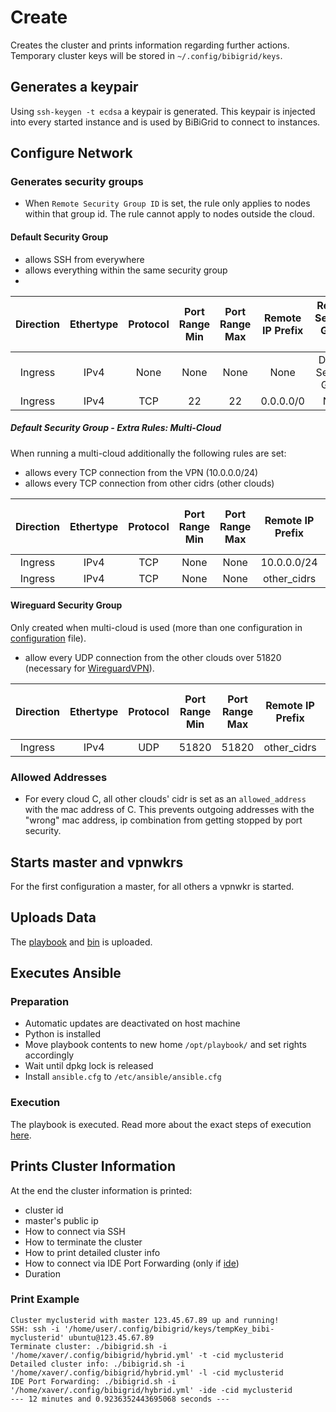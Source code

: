 # Create

Creates the cluster and prints information regarding further actions.
Temporary cluster keys will be stored in `~/.config/bibigrid/keys`.

## Generates a keypair
Using `ssh-keygen -t ecdsa` a keypair is generated.
This keypair is injected into every started instance and is used by BiBiGrid to connect to instances.


## Configure Network
### Generates security groups
- When `Remote Security Group ID` is set, the rule only applies to nodes within that group id. 
The rule cannot apply to nodes outside the cloud.
#### Default Security Group
- allows SSH from everywhere
- allows everything within the same security group
- 
| Direction | Ethertype | Protocol | Port Range Min | Port Range Max | Remote IP Prefix | Remote Security Group ID |
|:---------:|:---------:|:--------:|:--------------:|:--------------:|:----------------:|:------------------------:|
|  Ingress  |   IPv4    |   None   |      None      |      None      |       None       |  Default Security Group  |
|  Ingress  |   IPv4    |   TCP    |       22       |       22       |    0.0.0.0/0     |           None           |


##### Default Security Group - Extra Rules: Multi-Cloud
When running a multi-cloud additionally the following rules are set:
- allows every TCP connection from the VPN (10.0.0.0/24)
- allows every TCP connection from other cidrs (other clouds)

| Direction | Ethertype | Protocol | Port Range Min | Port Range Max | Remote IP Prefix | Remote Security Group ID |
|:---------:|:---------:|:--------:|:--------------:|:--------------:|:----------------:|:------------------------:|
|  Ingress  |   IPv4    |   TCP    |      None      |      None      |   10.0.0.0/24    |           None           |
|  Ingress  |   IPv4    |   TCP    |      None      |      None      |   other_cidrs    |           None           |

#### Wireguard Security Group
Only created when multi-cloud is used (more than one configuration in [configuration](configuration.md) file).
- allow every UDP connection from the other clouds over 51820 (necessary for [WireguardVPN](../software/wireguard.md)).

| Direction | Ethertype | Protocol | Port Range Min | Port Range Max | Remote IP Prefix | Remote Security Group ID |
|:---------:|:---------:|:--------:|:--------------:|:--------------:|:----------------:|:------------------------:|
|  Ingress  |   IPv4    |   UDP    |     51820      |     51820      |   other_cidrs    |           None           |

### Allowed Addresses
- For every cloud C, all other clouds' cidr is set as an `allowed_address` with the mac address of C.
This prevents outgoing addresses with the "wrong" mac address, ip combination from getting stopped by port security.

## Starts master and vpnwkrs

For the first configuration a master, for all others a vpnwkr is started.

## Uploads Data

The [playbook](../../../resources/playbook) and [bin](../../../resources/bin) is uploaded.

## Executes Ansible

### Preparation
- Automatic updates are deactivated on host machine
- Python is installed
- Move playbook contents to new home `/opt/playbook/` and set rights accordingly
- Wait until dpkg lock is released
- Install `ansible.cfg` to `/etc/ansible/ansible.cfg`

### Execution

The playbook is executed. Read more about the exact steps of execution [here](bibigrid_ansible_playbook.md).

## Prints Cluster Information

At the end the cluster information is printed:
- cluster id
- master's public ip
- How to connect via SSH
- How to terminate the cluster
- How to print detailed cluster info
- How to connect via IDE Port Forwarding (only if [ide](configuration.md#ide-optional))
- Duration

### Print Example
```
Cluster myclusterid with master 123.45.67.89 up and running!
SSH: ssh -i '/home/user/.config/bibigrid/keys/tempKey_bibi-myclusterid' ubuntu@123.45.67.89
Terminate cluster: ./bibigrid.sh -i '/home/xaver/.config/bibigrid/hybrid.yml' -t -cid myclusterid
Detailed cluster info: ./bibigrid.sh -i '/home/xaver/.config/bibigrid/hybrid.yml' -l -cid myclusterid
IDE Port Forwarding: ./bibigrid.sh -i '/home/xaver/.config/bibigrid/hybrid.yml' -ide -cid myclusterid
--- 12 minutes and 0.9236352443695068 seconds ---
```
